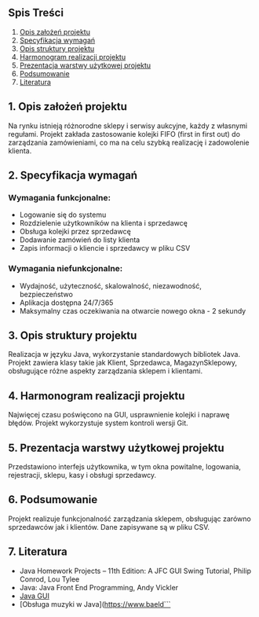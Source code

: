 ## Spis Treści

1. [Opis założeń projektu](#1-opis-założeń-projektu)
2. [Specyfikacja wymagań](#2-specyfikacja-wymagań)
3. [Opis struktury projektu](#3-opis-struktury-projektu)
4. [Harmonogram realizacji projektu](#4-harmonogram-realizacji-projektu)
5. [Prezentacja warstwy użytkowej projektu](#5-prezentacja-warstwy-użytkowej-projektu)
6. [Podsumowanie](#6-podsumowanie)
7. [Literatura](#7-literatura)

## 1. Opis założeń projektu

Na rynku istnieją różnorodne sklepy i serwisy aukcyjne, każdy z własnymi regułami. Projekt zakłada zastosowanie kolejki FIFO (first in first out) do zarządzania zamówieniami, co ma na celu szybką realizację i zadowolenie klienta.

## 2. Specyfikacja wymagań

### Wymagania funkcjonalne:

- Logowanie się do systemu
- Rozdzielenie użytkowników na klienta i sprzedawcę
- Obsługa kolejki przez sprzedawcę
- Dodawanie zamówień do listy klienta
- Zapis informacji o kliencie i sprzedawcy w pliku CSV

### Wymagania niefunkcjonalne:

- Wydajność, użyteczność, skalowalność, niezawodność, bezpieczeństwo
- Aplikacja dostępna 24/7/365
- Maksymalny czas oczekiwania na otwarcie nowego okna - 2 sekundy

## 3. Opis struktury projektu

Realizacja w języku Java, wykorzystanie standardowych bibliotek Java. Projekt zawiera klasy takie jak Klient, Sprzedawca, MagazynSklepowy, obsługujące różne aspekty zarządzania sklepem i klientami.

## 4. Harmonogram realizacji projektu

Najwięcej czasu poświęcono na GUI, usprawnienie kolejki i naprawę błędów. Projekt wykorzystuje system kontroli wersji Git.

## 5. Prezentacja warstwy użytkowej projektu

Przedstawiono interfejs użytkownika, w tym okna powitalne, logowania, rejestracji, sklepu, kasy i obsługi sprzedawcy.

## 6. Podsumowanie

Projekt realizuje funkcjonalność zarządzania sklepem, obsługując zarówno sprzedawców jak i klientów. Dane zapisywane są w pliku CSV.

## 7. Literatura

- Java Homework Projects – 11th Edition: A JFC GUI Swing Tutorial, Philip Conrod, Lou Tylee
- Java: Java Front End Programming, Andy Vickler
- [Java GUI](https://www.guru99.com/java-swing-gui.html)
- [Obsługa muzyki w Java](https://www.baeld```
